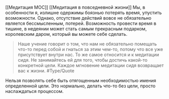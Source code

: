 [[Медитация MOC]] [[Медитация в повседневной жизни]]
Мы, в особенности я, излишне одержимы боязнью потерять время, упустить возможности. Однако, отсутствие действий вовсе не обязательно является бессмысленным, потерей. Возможность провести время в тишине, в недеянии может стать самым прекрасным подарком, королевским даром, который вы можете себе сделать. 

> Наше учение говорит о том, что нам не обязательно помещать что-то перед собой и гнаться за этим чем-то, потому что все уже присутствует внутри нас. То же самое относится и к медитации сидя. Не занимайтесь ей для того, чтобы достичь какой-то конкретной цели. Каждое мгновение медитации сидя возвращает вас к жизни. #Type/Quote 

Нельзя позволять себе быть отягощенным необходимостью имения определенной цели. Это нормально, делать что-то без цели, просто наслаждаться процессом. 